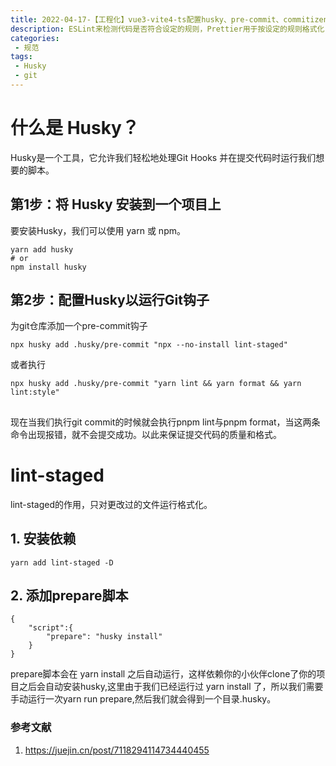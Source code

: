 ```yaml
---
title: 2022-04-17-【工程化】vue3-vite4-ts配置husky、pre-commit、commitizen、linet-staged
description: ESLint来检测代码是否符合设定的规则，Prettier用于按设定的规则格式化自动工程代码，二者的配置要相符，一致。否则会导致Prettier格式化的代码，不符合ESLint的检测要求，从而发生冲突。
categories: 
 - 规范
tags:
 - Husky
 - git
---
```


# 什么是 Husky？
Husky是一个工具，它允许我们轻松地处理Git Hooks 并在提交代码时运行我们想要的脚本。

## 第1步：将 Husky 安装到一个项目上
要安装Husky，我们可以使用 yarn 或 npm。

```
yarn add husky
# or
npm install husky
```

## 第2步：配置Husky以运行Git钩子
为git仓库添加一个pre-commit钩子
```
npx husky add .husky/pre-commit "npx --no-install lint-staged"
```
或者执行
```
npx husky add .husky/pre-commit "yarn lint && yarn format && yarn lint:style"
```
## 
现在当我们执行git commit的时候就会执行pnpm lint与pnpm format，当这两条命令出现报错，就不会提交成功。以此来保证提交代码的质量和格式。

# lint-staged
lint-staged的作用，只对更改过的文件运行格式化。

## 1. 安装依赖
```yarn add lint-staged -D```
## 2. 添加prepare脚本
```
{
    "script":{
        "prepare": "husky install"
    }
}
```
prepare脚本会在 yarn install 之后自动运行，这样依赖你的小伙伴clone了你的项目之后会自动安装husky,这里由于我们已经运行过 yarn install 了，所以我们需要手动运行一次yarn run prepare,然后我们就会得到一个目录.husky。

### 参考文献
1. https://juejin.cn/post/7118294114734440455
